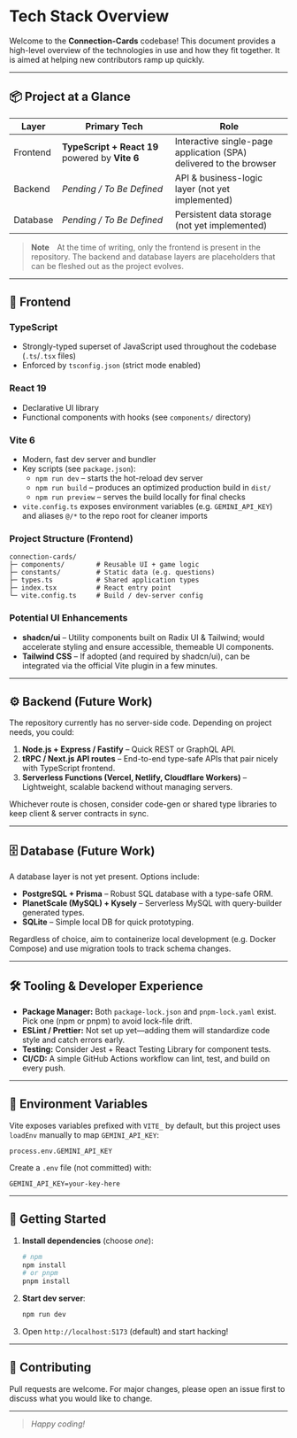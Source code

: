 # Tech Stack Overview

Welcome to the **Connection-Cards** codebase! This document provides a high-level overview of the technologies in use and how they fit together. It is aimed at helping new contributors ramp up quickly.

---

## 📦 Project at a Glance

| Layer      | Primary Tech | Role |
|------------|--------------|------|
| Frontend   | **TypeScript&nbsp;+&nbsp;React 19** powered by **Vite 6** | Interactive single-page application (SPA) delivered to the browser |
| Backend    | _Pending / To Be Defined_ | API & business-logic layer (not yet implemented) |
| Database   | _Pending / To Be Defined_ | Persistent data storage (not yet implemented) |

> **Note** At the time of writing, only the frontend is present in the repository. The backend and database layers are placeholders that can be fleshed out as the project evolves.

---

## 🎨 Frontend

### TypeScript
* Strongly-typed superset of JavaScript used throughout the codebase (`.ts`/`.tsx` files)
* Enforced by `tsconfig.json` (strict mode enabled)

### React 19
* Declarative UI library
* Functional components with hooks (see `components/` directory)

### Vite 6
* Modern, fast dev server and bundler
* Key scripts (see `package.json`):
  * `npm run dev` – starts the hot-reload dev server
  * `npm run build` – produces an optimized production build in `dist/`
  * `npm run preview` – serves the build locally for final checks
* `vite.config.ts` exposes environment variables (e.g. `GEMINI_API_KEY`) and aliases `@/*` to the repo root for cleaner imports

### Project Structure (Frontend)
```
connection-cards/
├─ components/        # Reusable UI + game logic
├─ constants/         # Static data (e.g. questions)
├─ types.ts           # Shared application types
├─ index.tsx          # React entry point
└─ vite.config.ts     # Build / dev-server config
```

### Potential UI Enhancements
* **shadcn/ui** – Utility components built on Radix UI & Tailwind; would accelerate styling and ensure accessible, themeable UI components.
* **Tailwind CSS** – If adopted (and required by shadcn/ui), can be integrated via the official Vite plugin in a few minutes.

---

## ⚙️ Backend (Future Work)
The repository currently has no server-side code. Depending on project needs, you could:

1. **Node.js + Express / Fastify** – Quick REST or GraphQL API.
2. **tRPC / Next.js API routes** – End-to-end type-safe APIs that pair nicely with TypeScript frontend.
3. **Serverless Functions (Vercel, Netlify, Cloudflare Workers)** – Lightweight, scalable backend without managing servers.

Whichever route is chosen, consider code-gen or shared type libraries to keep client & server contracts in sync.

---

## 🗄️ Database (Future Work)
A database layer is not yet present. Options include:

* **PostgreSQL + Prisma** – Robust SQL database with a type-safe ORM.
* **PlanetScale (MySQL) + Kysely** – Serverless MySQL with query-builder generated types.
* **SQLite** – Simple local DB for quick prototyping.

Regardless of choice, aim to containerize local development (e.g. Docker Compose) and use migration tools to track schema changes.

---

## 🛠️ Tooling & Developer Experience
* **Package Manager:** Both `package-lock.json` and `pnpm-lock.yaml` exist. Pick one (npm or pnpm) to avoid lock-file drift.
* **ESLint / Prettier:** Not set up yet—adding them will standardize code style and catch errors early.
* **Testing:** Consider Jest + React Testing Library for component tests.
* **CI/CD:** A simple GitHub Actions workflow can lint, test, and build on every push.

---

## 🔑 Environment Variables
Vite exposes variables prefixed with `VITE_` by default, but this project uses `loadEnv` manually to map `GEMINI_API_KEY`:

```
process.env.GEMINI_API_KEY
```

Create a `.env` file (not committed) with:
```
GEMINI_API_KEY=your-key-here
```

---

## 🚀 Getting Started
1. **Install dependencies** (choose _one_):
   ```bash
   # npm
   npm install
   # or pnpm
   pnpm install
   ```
2. **Start dev server**:
   ```bash
   npm run dev
   ```
3. Open `http://localhost:5173` (default) and start hacking!

---

## 🤝 Contributing
Pull requests are welcome. For major changes, please open an issue first to discuss what you would like to change.

---

> _Happy coding!_ 
